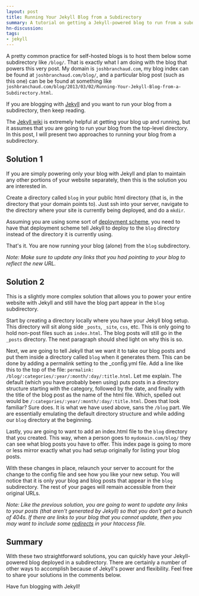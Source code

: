 ```yaml
---
layout: post
title: Running Your Jekyll Blog from a Subdirectory
summary: A tutorial on getting a Jekyll-powered blog to run from a subdirectory such as '/blog/'
hn-discussion:
tags:
- jekyll
---
```


A pretty common practice for self-hosted blogs is to host them below
some subdirectory like `/blog/`. That is exactly what I am doing with
the blog that powers this very post. My domain is `joshbranchaud.com`,
my blog index can be found at `joshbranchaud.com/blog/`, and a particular
blog post (such as this one) can be be found at something like
`joshbranchaud.com/blog/2013/03/02/Running-Your-Jekyll-Blog-from-a-Subdirectory.html`.

If you are blogging with
[Jekyll](https://github.com/mojombo/jekyll)
and you want to run your blog from a subdirectory, then keep reading.

The [Jekyll wiki](https://github.com/mojombo/jekyll/wiki/Usage) is extremely
helpful at getting your blog up and running,
but it assumes that you are going to run your blog from the
top-level directory. In this post, I will present two approaches to
running your blog from a subdirectory.

<!-- more -->

## Solution 1

If you are simply powering only your blog with Jekyll and plan to
maintain any other portions of your website separately, then this
is the solution you are interested in.

Create a directory called `blog` in your public html directory
(that is, in the directory that your domain points to). Just
ssh into your server, navigate to the directory where your site
is currently being deployed, and do a `mkdir`.

Assuming you are using some sort of
[deployment scheme](https://github.com/mojombo/jekyll/wiki/Deployment),
you need to have that deployment scheme tell Jekyll to deploy to the
`blog` directory instead of the directory it is currently using.

That's it. You are now running your blog (alone) from the `blog`
subdirectory.

*Note: Make sure to update any links that you had pointing to your
blog to reflect the new URL.*

## Solution 2

This is a slightly more complex solution that allows you to power
your entire website with Jekyll and still have the blog part appear
in the `blog` subdirectory.

Start by creating a directory locally where you have your Jekyll
blog setup. This directory will sit along side `_posts`, `_site`,
`css`, etc. This is only going to hold non-post files such as
`index.html`. The blog posts will still go in the `_posts` directory.
The next paragraph should shed light on why this is so.

Next, we are going to tell Jekyll that we want it to take our blog posts
and put them inside a directory called `blog` when it generates them.
This can be done by adding a permalink setting to the \_config.yml file.
Add a line like this to the top of the file:
`permalink: /blog/:categories/:year/:month/:day/:title.html`. Let me
explain. The default (which you have probably been using) puts posts
in a directory structure starting with the category, followed by
the date, and finally with the title of the blog post as the name of
the html file. Which, spelled out would be
`/:categories/:year/:month/:day/:title.html`. Does that look familiar?
Sure does. It is what we have used above, sans the `/blog` part. We
are essentially emulating the default directory structure and while
adding our `blog` directory at the beginning.

Lastly, you are going to want to add an index.html file to the `blog`
directory that you created. This way, when a person goes to
`mydomain.com/blog/` they can see what blog posts you have to offer.
This index page is going to more or less mirror exactly what you had
setup originally for listing your blog posts.

With these changes in place, relaunch your server to account for the
change to the config file and see how you like your new setup. You will
notice that it is only your blog and blog posts that appear in the
`blog` subdirectory. The rest of your pages will remain accessible
from their original URLs.

*Note: Like the previous solution, you are going to want to update any
links to your posts (that aren't generated by Jekyll) so that you don't
get a bunch of 404s. If there are links to your blog that you cannot
update, then you may want to include some
[redirects](http://www.javascriptkit.com/howto/htaccess7.shtml)
in your htaccess file.*

## Summary

With these two straightforward solutions, you can quickly have your
Jekyll-powered blog deployed in a subdirectory. There are certainly
a number of other ways to accomplish because of Jekyll's power and
flexibility. Feel free to share your solutions in the comments below.

Have fun blogging with Jekyll!

